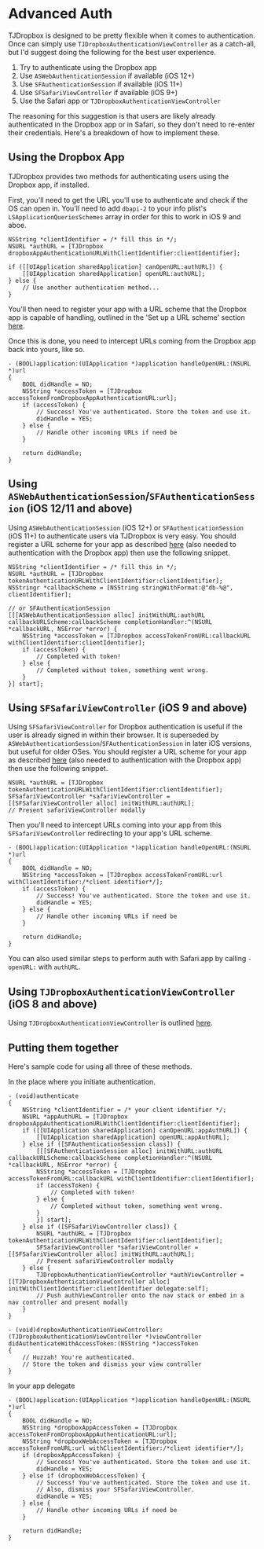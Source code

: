 # Advanced Auth

TJDropbox is designed to be pretty flexible when it comes to authentication. Once can simply use `TJDropboxAuthenticationViewController` as a catch-all, but I'd suggest doing the following for the best user experience.

1. Try to authenticate using the Dropbox app
2. Use `ASWebAuthenticationSession` if available (iOS 12+)
3. Use `SFAuthenticationSession` if available (iOS 11+)
3. Use `SFSafariViewController` if available (iOS 9+)
4. Use the Safari app or `TJDropboxAuthenticationViewController`

The reasoning for this suggestion is that users are likely already authenticated in the Dropbox app or in Safari, so they don't need to re-enter their credentials. Here's a breakdown of how to implement these.

## Using the Dropbox App

TJDropbox provides two methods for authenticating users using the Dropbox app, if installed.

First, you'll need to get the URL you'll use to authenticate and check if the OS can open in. You'll need to add `dbapi-2` to your info plist's `LSApplicationQueriesSchemes` array in order for this to work in iOS 9 and aboe.

```objc
NSString *clientIdentifier = /* fill this in */;
NSURL *authURL = [TJDropbox dropboxAppAuthenticationURLWithClientIdentifier:clientIdentifier];

if ([[UIApplication sharedApplication] canOpenURL:authURL]) {
    [[UIApplication sharedApplication] openURL:authURL];
} else {
    // Use another authentication method...
}
```

You'll then need to register your app with a URL scheme that the Dropbox app is capable of handling, outlined in the 'Set up a URL scheme' section [here](https://github.com/dropbox/SwiftyDropbox#configure-your-project).

Once this is done, you need to intercept URLs coming from the Dropbox app back into yours, like so.

```objc
- (BOOL)application:(UIApplication *)application handleOpenURL:(NSURL *)url
{
    BOOL didHandle = NO;
    NSString *accessToken = [TJDropbox accessTokenFromDropboxAppAuthenticationURL:url];
    if (accessToken) {
        // Success! You've authenticated. Store the token and use it.
        didHandle = YES;
    } else {
        // Handle other incoming URLs if need be
    }
    
    return didHandle;
}
```

## Using `ASWebAuthenticationSession`/`SFAuthenticationSession` (iOS 12/11 and above)

Using `ASWebAuthenticationSession` (iOS 12+) or `SFAuthenticationSession` (iOS 11+) to authenticate users via TJDropbox is very easy. You should register a URL scheme for your app as described [here](https://github.com/dropbox/SwiftyDropbox#configure-your-project) (also needed to authentication with the Dropbox app) then use the following snippet.

```objc
NSString *clientIdentifier = /* fill this in */;
NSURL *authURL = [TJDropbox tokenAuthenticationURLWithClientIdentifier:clientIdentifier];
NSStringr *callbackScheme = [NSString stringWithFormat:@"db-%@", clientIdentifier];

// or SFAuthenticationSession
[[[ASWebAuthenticationSession alloc] initWithURL:authURL callbackURLScheme:callbackScheme completionHandler:^(NSURL *callbackURL, NSError *error) {
    NSString *accessToken = [TJDropbox accessTokenFromURL:callbackURL withClientIdentifier:clientIdentifier];
    if (accessToken) {
        // Completed with token!
    } else {
        // Completed without token, something went wrong.
    }
}] start];
```

## Using `SFSafariViewController` (iOS 9 and above)

Using `SFSafariViewController` for Dropbox authentication is useful if the user is already signed in within their browser. It is superseded by `ASWebAuthenticationSession`/`SFAuthenticationSession` in later iOS versions, but useful for older OSes. You should register a URL scheme for your app as described [here](https://github.com/dropbox/SwiftyDropbox#configure-your-project) (also needed to authentication with the Dropbox app) then use the following snippet.

```objc
NSURL *authURL = [TJDropbox tokenAuthenticationURLWithClientIdentifier:clientIdentifier];
SFSafariViewController *safariViewController = [[SFSafariViewController alloc] initWithURL:authURL];
// Present safariViewController modally
```

Then you'll need to intercept URLs coming into your app from this `SFSafariViewController` redirecting to your app's URL scheme.

```objc
- (BOOL)application:(UIApplication *)application handleOpenURL:(NSURL *)url
{
    BOOL didHandle = NO;
    NSString *accessToken = [TJDropbox accessTokenFromURL:url withClientIdentifier:/*client identifier*/];
    if (accessToken) {
        // Success! You've authenticated. Store the token and use it.
        didHandle = YES;
    } else {
        // Handle other incoming URLs if need be
    }
    
    return didHandle;
}
```

You can also used similar steps to perform auth with Safari.app by calling `-openURL:` with `authURL`.

## Using `TJDropboxAuthenticationViewController` (iOS 8 and above)

Using `TJDropboxAuthenticationViewController` is outlined [here](../README.md#auth).

## Putting them together

Here's sample code for using all three of these methods.

In the place where you initiate authentication.

```objc
- (void)authenticate
{
    NSString *clientIdentifier = /* your client identifier */;
    NSURL *appAuthURL = [TJDropbox dropboxAppAuthenticationURLWithClientIdentifier:clientIdentifier];   
    if ([[UIApplication sharedApplication] canOpenURL:appAuthURL]) {
        [[UIApplication sharedApplication] openURL:appAuthURL];
    } else if ([SFAuthenticationSession class]) {
        [[[SFAuthenticationSession alloc] initWithURL:authURL callbackURLScheme:callbackScheme completionHandler:^(NSURL *callbackURL, NSError *error) {
        NSString *accessToken = [TJDropbox accessTokenFromURL:callbackURL withClientIdentifier:clientIdentifier];
        if (accessToken) {
            // Completed with token!
        } else {
            // Completed without token, something went wrong.
        }
        }] start];
    } else if ([SFSafariViewController class]) {
        NSURL *authURL = [TJDropbox tokenAuthenticationURLWithClientIdentifier:clientIdentifier];
        SFSafariViewController *safariViewController = [[SFSafariViewController alloc] initWithURL:authURL];
        // Present safariViewController modally
    } else {
        TJDropboxAuthenticationViewController *authViewController = [[TJDropboxAuthenticationViewController alloc] initWithClientIdentifier:clientIdentifier delegate:self];
        // Push authViewController onto the nav stack or embed in a nav controller and present modally
    }
}

- (void)dropboxAuthenticationViewController:(TJDropboxAuthenticationViewController *)viewController didAuthenticateWithAccessToken:(NSString *)accessToken
{
    // Huzzah! You're authenticated.
    // Store the token and dismiss your view controller
}
```

In your app delegate

```objc
- (BOOL)application:(UIApplication *)application handleOpenURL:(NSURL *)url
{
    BOOL didHandle = NO;
    NSString *dropboxAppAccessToken = [TJDropbox accessTokenFromDropboxAppAuthenticationURL:url];
    NSString *dropboxWebAccessToken = [TJDropbox accessTokenFromURL:url withClientIdentifier:/*client identifier*/];
    if (dropboxAppAccessToken) {
        // Success! You've authenticated. Store the token and use it.
        didHandle = YES;
    } else if (dropboxWebAccessToken) {
        // Success! You've authenticated. Store the token and use it.
        // Also, dismiss your SFSafariViewController.
        didHandle = YES;
    } else {
        // Handle other incoming URLs if need be
    }
    
    return didHandle;
}
```
